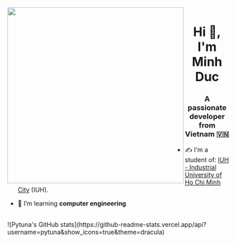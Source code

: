 <img align="left" width="400" src="https://github.githubassets.com/images/modules/profile/profile-first-repo.svg">
<h1 align="center">Hi 👋, I'm Minh Duc</h1>
<p align="center">
  <h3 align="center">A passionate developer from Vietnam 🇻🇳 </h3>
</p>


- ✍ I'm a student of: [IUH - Industrial University of Ho Chi Minh City](https://iuh.edu.vn/en) (IUH).

- 🌱 I’m  learning **computer engineering**

<br />
![Pytuna's GitHub stats](https://github-readme-stats.vercel.app/api?username=pytuna&show_icons=true&theme=dracula)
